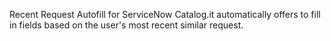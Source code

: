 Recent Request Autofill for ServiceNow Catalog.it automatically offers to fill in fields based on the user's most recent similar request.




